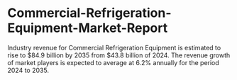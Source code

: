# Commercial-Refrigeration-Equipment-Market-Report
Industry revenue for Commercial Refrigeration Equipment is estimated to rise to $84.9 billion by 2035 from $43.8 billion of 2024. The revenue growth of market players is expected to average at 6.2% annually for the period 2024 to 2035.
